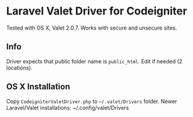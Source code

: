 # Laravel Valet Driver for Codeigniter

Tested with OS X, Valet 2.0.7. Works with secure and unsecure sites.

## Info
Driver expects that public folder name is `public_html`. Edit if needed (2 locations).

## OS X Installation
Copy `CodeigniterValetDriver.php` to `~/.valet/Drivers` folder.
Newer Laravel/Valet installations: ~/.config/valet/Drivers 
